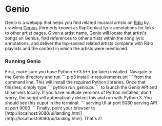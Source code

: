 # Genio

Genio is a webapp that helps you find related musical artists on [Rdio](http://www.rdio.com/) by crawling [Genius](http://genius.com/) (formerly known as RapGenius) lyric annotations for links to other artist pages. Given a artist name, Genio will locate that artist's songs on Genius, find references to other artists within the song lyric annotations, and deliver the top-ranked related artists complete with Rdio playlists and the context in which the artists were mentioned. 


<h3> Running Genio </h3>
First, make sure you have Python **3.5** (or later) installed.
Navigate to the Genio directory and run
```
pip3 install -r requirements.txt
```
from the command line. This will install the required Python libraries. Once that finishes, simply type
```
python run_genio.pu
``` 
to launch the Genio API and UI servers locally. If you have multiple versions of Python installed, don't worry, the script will automatically detect this and run with Python 3. You should see this ouput in the terminal:
```
serving UI at port 9080
serving API at port 9090
```
Finally, point your browser to [http://localhost:9080/ui/landing.html](http://localhost:9080/ui/landing.html). That's it!
